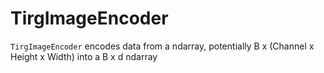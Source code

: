 # TirgImageEncoder

`TirgImageEncoder` encodes data from a ndarray, potentially B x (Channel x Height x Width) into a B x d ndarray